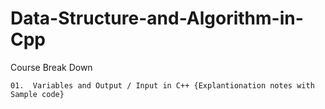 # Data-Structure-and-Algorithm-in-Cpp

Course Break Down

```
01.  Variables and Output / Input in C++ {Explantionation notes with Sample code}
```
